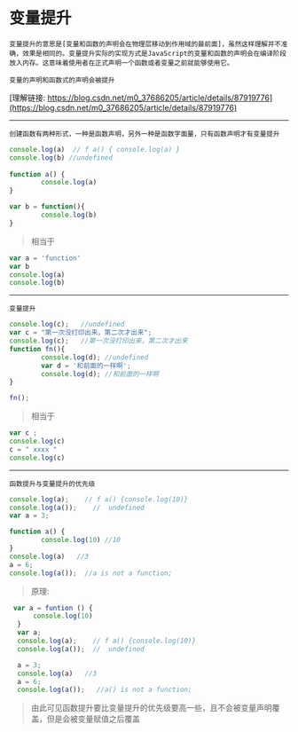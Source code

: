 # 变量提升

    变量提升的意思是[变量和函数的声明会在物理层移动到作用域的最前面]，虽然这样理解并不准确，效果是相同的。变量提升实际的实现方式是JavaScript的变量和函数的声明会在编译阶段放入内存。这意味着使用者在正式声明一个函数或者变量之前就能够使用它。

    变量的声明和函数式的声明会被提升

[理解链接: https://blog.csdn.net/m0_37686205/article/details/87919776](https://blog.csdn.net/m0_37686205/article/details/87919776)

---

    创建函数有两种形式，一种是函数声明，另外一种是函数字面量，只有函数声明才有变量提升

```js
console.log(a)  // f a() { console.log(a) }
console.log(b) //undefined
    
function a() {
        console.log(a) 
}

var b = function(){
        console.log(b)
}
```
> 相当于

```js
var a = 'function'
var b
console.log(a)
console.log(b)
```
---

    变量提升

```js
console.log(c);   //undefined
var c = "第一次没打印出来，第二次才出来";
console.log(c);   //第一次没打印出来，第二次才出来
function fn(){
        console.log(d); //undefined
        var d = '和前面的一样啊';
        console.log(d); //和前面的一样啊
}

fn();
```
> 相当于

```js
var c ;
console.log(c)
c = " xxxx "
console.log(c)
```

---
    函数提升与变量提升的优先级

```js
console.log(a);    // f a() {console.log(10)}
console.log(a());    //  undefined
var a = 3;

function a() {
        console.log(10) //10
}
console.log(a)   //3
a = 6;
console.log(a());  //a is not a function;
```
> 原理:

```js
 var a = funtion () {
      console.log(10)
  }
  var a;
  console.log(a);    // f a() {console.log(10)}
  console.log(a());  //  undefined

  a = 3;
  console.log(a)   //3
  a = 6;
  console.log(a());   //a() is not a function;

```

> 由此可见函数提升要比变量提升的优先级要高一些，且不会被变量声明覆盖，但是会被变量赋值之后覆盖